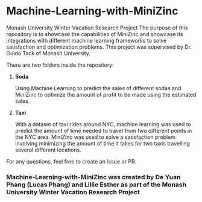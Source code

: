 # Machine-Learning-with-MiniZinc
Monash University Winter Vacation Research Project
The purpose of this repository is to showcase the capabilities of MiniZinc and showcase its integrations with different machine learning frameworks to solve satisfaction and optimization problems.
This project was supervised by Dr. Guido Tack of Monash University.

There are two folders inside the repository:
1. **Soda**

   Using Machine Learning to predict the sales of different sodas and MiniZinc to optimize the amount of profit to be made using the estimated sales.


2. **Taxi**

   With a dataset of taxi rides around NYC, machine learning was used to predict the amount of time needed to travel from two different points in the NYC area.
MiniZinc was used to solve a satisfaction problem involving minimizing the amount of time it takes for two taxis travelling several different locations.

For any questions, feel free to create an issue or PR.

### Machine-Learning-with-MiniZinc was created by De Yuan Phang (Lucas Phang) and Lillie Esther as part of the Monash University Winter Vacation Research Project 
